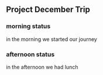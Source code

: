 ## Project December Trip

### morning status
in the morning we started our journey


### afternoon status
in the afternoon we had lunch